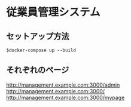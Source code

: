 # 従業員管理システム

## セットアップ方法

```
$docker-compose up --build
```

## それぞれのページ

http://management.example.com:3000/admin  
http://management.example.com:3000/  
http://management.example.com:3000/mypage    
